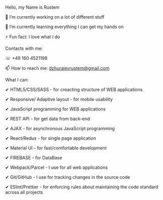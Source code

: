 Hello, my Name is Rustem

🔭 I’m currently working on a lot of different stuff

🌱 I’m currently learning everything I can get my hands on

⚡ Fun fact: I love what I do


Contacts with me:


☏ +49 160 4521198

📫 How to reach me: dzhuraievrustem@gmail.com

What I can:


✔ HTML5/CSS/SASS - for creacting structure of WEB applications

✔ Responsive/ Adaptive layout - for mobile usability

✔ JavaScript programming for WEB applications

✔ REST API - for get data from back-end

✔ AJAX - for asynchronous JavaScript programming

✔ React/Redux - for single page application

✔ Material UI - for fast/comfortable development

✔ FIREBASE - for DataBase

✔ Webpack/Parcel - I use for all web applications

✔ Git/GitHub - I use for tracking changes in the source code

✔ ESlint/Prettier -  for enforcing rules about maintaining the code standard across all projects
